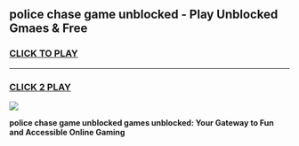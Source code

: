 
## police chase game unblocked - Play Unblocked Gmaes & Free
<h3>
<a href="https://news.freeplayer.one?title=police_chase_game_unblocked&ref=23F">CLICK TO PLAY</a></h3>
<hr>

<h3>
<a href="https://news.freeplayer.one?title=police_chase_game_unblocked&ref=23F">CLICK 2 PLAY</a>
  
</h3>

<a href="https://news.freeplayer.one?title=police_chase_game_unblocked&ref=23F/"><img src="https://clearcache.store/games.png"></a>


**police chase game unblocked games unblocked: Your Gateway to Fun and Accessible Online Gaming**
